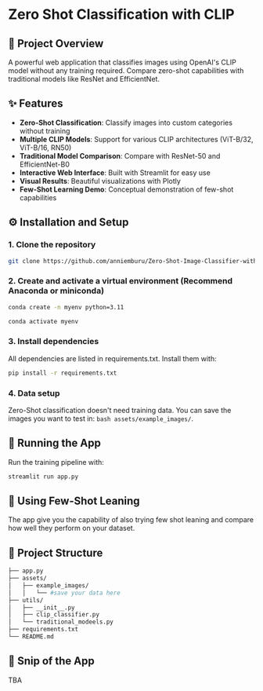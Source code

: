 # Zero Shot Classification with CLIP

## 📌 Project Overview  
A powerful web application that classifies images using OpenAI's CLIP model without any training required. Compare zero-shot capabilities with traditional models like ResNet and EfficientNet.

## ✨ Features
- **Zero-Shot Classification**: Classify images into custom categories without training
- **Multiple CLIP Models**: Support for various CLIP architectures (ViT-B/32, ViT-B/16, RN50)
- **Traditional Model Comparison**: Compare with ResNet-50 and EfficientNet-B0
- **Interactive Web Interface**: Built with Streamlit for easy use
- **Visual Results**: Beautiful visualizations with Plotly
- **Few-Shot Learning Demo**: Conceptual demonstration of few-shot capabilities

## ⚙️ Installation and Setup  

### 1. Clone the repository
```bash
git clone https://github.com/anniemburu/Zero-Shot-Image-Classifier-with-CLIP
```

### 2. Create and activate a virtual environment (Recommend Anaconda or miniconda)
```bash
conda create -n myenv python=3.11

conda activate myenv
```

### 3. Install dependencies

All dependencies are listed in requirements.txt. Install them with:

```bash
pip install -r requirements.txt
```

### 4. Data setup

Zero-Shot classification doesn't need training data. You can save the images you want to test in:
```bash assets/example_images/```. 

## 🚀 Running the App 

Run the training pipeline with:

```bash
streamlit run app.py 
```

## 🚀 Using Few-Shot Leaning
The app give you the capability of also trying few shot leaning and compare how well they perform on your dataset. 


## 📂 Project Structure

```bash
├── app.py
├── assets/
│   ├── example_images/
│   │   └── #save your data here
├── utils/
│   ├── __init__.py
│   ├── clip_classifier.py
│   └── traditional_modeels.py               
├── requirements.txt
└── README.md

```

## 🔎 Snip of the App
TBA

